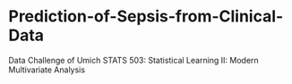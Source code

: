 # Prediction-of-Sepsis-from-Clinical-Data
Data Challenge of Umich STATS 503: Statistical Learning II: Modern Multivariate Analysis

